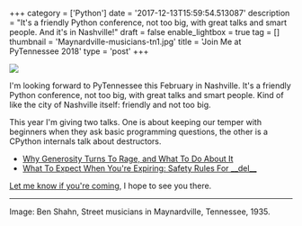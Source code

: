 +++
category = ['Python']
date = '2017-12-13T15:59:54.513087'
description = "It's a friendly Python conference, not too big, with great talks and smart people. And it's in Nashville!"
draft = false
enable_lightbox = true
tag = []
thumbnail = 'Maynardville-musicians-tn1.jpg'
title = 'Join Me at PyTennessee 2018'
type = 'post'
+++

![](Maynardville-musicians-tn1.jpg)

I'm looking forward to PyTennessee this February in Nashville. It's a friendly Python conference, not too big, with great talks and smart people. Kind of like the city of Nashville itself: friendly and not too big.

This year I'm giving two talks. One is about keeping our temper with beginners when they ask basic programming questions, the other is a CPython internals talk about destructors.

- [Why Generosity Turns To Rage, and What To Do About It](https://www.pytennessee.org/schedule/presentation/175/)
- [What To Expect When You're Expiring: Safety Rules For \_\_del\_\_](https://www.pytennessee.org/schedule/presentation/159/)

[Let me know if you're coming](https://twitter.com/jessejiryudavis), I hope to see you there.

***

Image: Ben Shahn, Street musicians in Maynardville, Tennessee, 1935.
